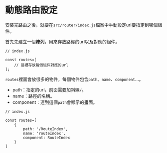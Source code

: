 # 動態路由設定
安裝完路由之後，就要在`src/router/index.js`檔案中手動設定url要指定到哪個組件。  

首先先建立一個**陣列**，用來存放路徑的url以及對應的組件。
```
// index.js

const routes=[
    // 這裡存放每個組件對應的url
];
```
`routes`裡面會放很多的物件，每個物件包含`path`、`name`、`component`...。
- path：指定的url，前面需要加斜線`/`。
- name：路徑的名稱。
- component：連到這個`path`會顯示的畫面。
```
// index.js

const routes=[
    {
        path: '/RouteIndex',
        name: 'routeIndex',
        component: RouteIndex
    }
]
```
